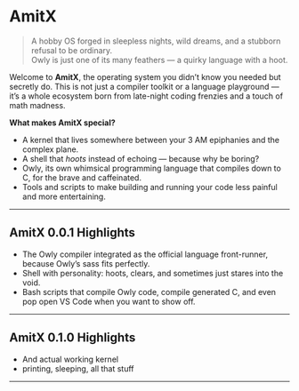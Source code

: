# AmitX

> A hobby OS forged in sleepless nights, wild dreams, and a stubborn refusal to be ordinary.  
> Owly is just one of its many feathers — a quirky language with a hoot.

Welcome to **AmitX**, the operating system you didn’t know you needed but secretly do. This is not just a compiler toolkit or a language playground — it’s a whole ecosystem born from late-night coding frenzies and a touch of math madness.

**What makes AmitX special?**

- A kernel that lives somewhere between your 3 AM epiphanies and the complex plane.  
- A shell that *hoots* instead of echoing — because why be boring?  
- Owly, its own whimsical programming language that compiles down to C, for the brave and caffeinated.  
- Tools and scripts to make building and running your code less painful and more entertaining.

---

## AmitX 0.0.1 Highlights

- The Owly compiler integrated as the official language front-runner, because Owly’s sass fits perfectly.  
- Shell with personality: hoots, clears, and sometimes just stares into the void.  
- Bash scripts that compile Owly code, compile generated C, and even pop open VS Code when you want to show off.  

---
## AmitX 0.1.0 Highlights

- And actual working kernel
- printing, sleeping, all that stuff

---
